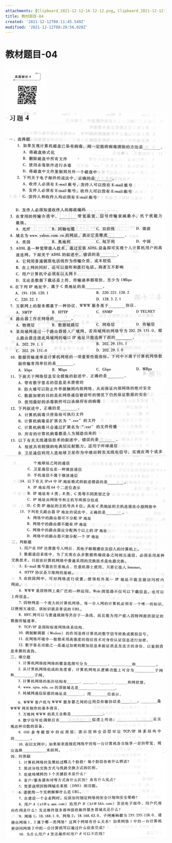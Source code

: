 ```yaml
---
attachments: [Clipboard_2021-12-12-16-12-12.png, Clipboard_2021-12-12-16-12-18.png, Clipboard_2021-12-12-16-12-46.png, Clipboard_2021-12-12-16-13-07.png, Clipboard_2021-12-12-16-13-18.png]
title: 教材题目-04
created: '2021-12-12T08:11:45.549Z'
modified: '2021-12-12T08:20:56.028Z'
---
```


# 教材题目-04
![](../attachments/Clipboard_2021-12-12-16-12-12.png)
![](../attachments/Clipboard_2021-12-12-16-12-18.png)
![](../attachments/Clipboard_2021-12-12-16-12-46.png)
![](../attachments/Clipboard_2021-12-12-16-13-07.png)
![](../attachments/Clipboard_2021-12-12-16-13-18.png)
